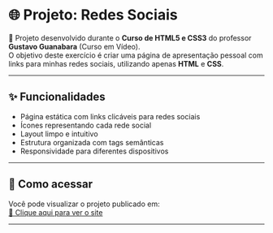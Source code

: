 # 🌐 Projeto: Redes Sociais

📌 Projeto desenvolvido durante o **Curso de HTML5 e CSS3** do professor **Gustavo Guanabara** (Curso em Vídeo).  
O objetivo deste exercício é criar uma página de apresentação pessoal com links para minhas redes sociais, utilizando apenas **HTML** e **CSS**.

---

## ✨ Funcionalidades

- Página estática com links clicáveis para redes sociais  
- Ícones representando cada rede social  
- Layout limpo e intuitivo  
- Estrutura organizada com tags semânticas  
- Responsividade para diferentes dispositivos  

---

## 🚀 Como acessar

Você pode visualizar o projeto publicado em:  
[🔗 Clique aqui para ver o site](https://ruandias21.github.io/projeto-redes-sociais/)  

---




